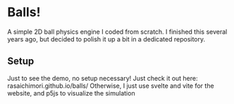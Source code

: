# Balls!

A simple 2D ball physics engine I coded from scratch. I finished this several years ago, but decided to polish it up a bit in a dedicated repository.

## Setup

Just to see the demo, no setup necessary! Just check it out here: rasaichimori.github.io/balls/
Otherwise, I just use svelte and vite for the website, and p5js to visualize the simulation
